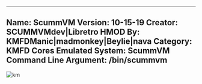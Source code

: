 -----------------------
Name: ScummVM
Version: 10-15-19
Creator: SCUMMVMdev|Libretro
HMOD By: KMFDManic|madmonkey|Beylie|nava
Category: KMFD Cores
Emulated System: ScummVM
Command Line Argument: /bin/scummvm
-----------------------
![km](https://i.imgur.com/XD9M2y7.png)
